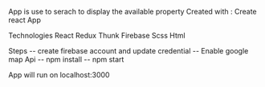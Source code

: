 App is use to serach to display the available property
Created with : Create react App

Technologies
React
Redux
Thunk
Firebase
Scss
Html

Steps
-- create firebase account and update credential
-- Enable google map Api
-- npm install
-- npm start

App will run on localhost:3000
